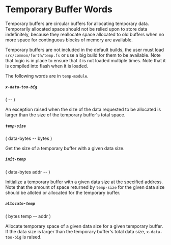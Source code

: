 # Temporary Buffer Words

Temporary buffers are circular buffers for allocating temporary data. Temporarily allocated space should not be relied upon to store data indefinitely, because they reallocate space allocated to old buffers when no more space for continguous blocks of memory are available.

Temporary buffers are not included in the default builds, the user must load `src/common/forth/temp.fs` or use a big build for them to be available. Note that logic is in place to ensure that it is not loaded multiple times. Note that it is compiled into flash when it is loaded.

The following words are in `temp-module`.

##### `x-data-too-big`
( -- )

An exception raised when the size of the data requested to be allocated is larger than the size of the temporary buffer's total space.

##### `temp-size`
( data-bytes -- bytes )

Get the size of a temporary buffer with a given data size.

##### `init-temp`
( data-bytes addr -- )

Initialize a temporary buffer with a given data size at the specified address. Note that the amount of space returned by `temp-size` for the given data size should be alloted or allocated for the temporary buffer.

##### `allocate-temp`
( bytes temp -- addr )

Allocate temporary space of a given data size for a given temporary buffer. If the data size is larger than the temporary buffer's total data size, `x-data-too-big` is raised.
